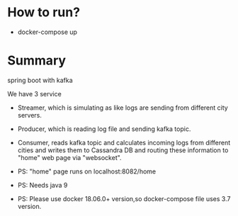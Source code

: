 # How to run?
* docker-compose up

# Summary
spring boot with kafka

We have 3 service
* Streamer, which is simulating as like logs are sending from different city servers. 
* Producer, which is reading log file and sending kafka topic.
* Consumer, reads kafka topic and calculates incoming logs from different cities and writes them to Cassandra DB and routing these information to "home" web page via "websocket".

* PS: "home" page runs on localhost:8082/home
* PS: Needs java 9
* PS: Please use docker 18.06.0+ version,so docker-compose file uses 3.7 version.


